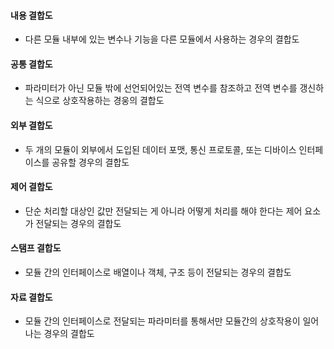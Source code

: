 #### 내용 결합도
- 다른 모듈 내부에 있는 변수나 기능을 다른 모듈에서 사용하는 경우의 결합도
#### 공통 결합도
- 파라미터가 아닌 모듈 밖에 선언되어있는 전역 변수를 참조하고 전역 변수를 갱신하는 식으로 상호작용하는 경웅의 결합도
#### 외부 결합도
- 두 개의 모듈이 외부에서 도입된 데이터 포맷, 통신 프로토콜, 또는 디바이스 인터페이스를 공유할 경우의 결합도
#### 제어 결합도
- 단순 처리할 대상인 값만 전달되는 게 아니라 어떻게 처리를 해야 한다는 제어 요소가 전달되는 경우의 결합도
#### 스탬프 결합도
- 모듈 간의 인터페이스로 배열이나 객체, 구조 등이 전달되는 경우의 결합도
#### 자료 결합도
- 모듈 간의 인터페이스로 전달되는 파라미터를 통해서만 모듈간의 상호작용이 일어나는 경우의 결합도
